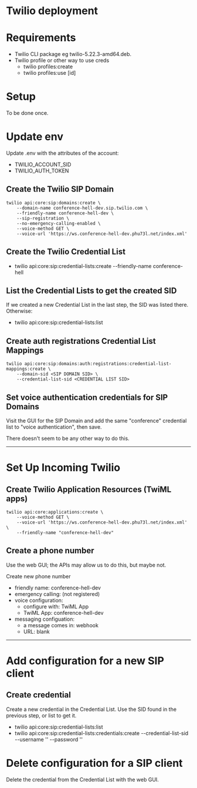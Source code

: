 # Twilio deployment

# Requirements

- Twilio CLI package eg twilio-5.22.3-amd64.deb.
- Twilio profile or other way to use creds
  - twilio profiles:create
  - twilio profiles:use [id]

# Setup

To be done once.

# Update env

Update .env with the attributes of the account:
- TWILIO_ACCOUNT_SID
- TWILIO_AUTH_TOKEN

## Create the Twilio SIP Domain

    twilio api:core:sip:domains:create \
        --domain-name conference-hell-dev.sip.twilio.com \
        --friendly-name conference-hell-dev \
        --sip-registration \
        --no-emergency-calling-enabled \
        --voice-method GET \
        --voice-url 'https://ws.conference-hell-dev.phu73l.net/index.xml'

## Create the Twilio Credential List

- twilio api:core:sip:credential-lists:create --friendly-name conference-hell

## List the Credential Lists to get the created SID

If we created a new Credential List in the last step, the SID was listed there. Otherwise:

- twilio api:core:sip:credential-lists:list

## Create auth registrations Credential List Mappings

    twilio api:core:sip:domains:auth:registrations:credential-list-mappings:create \
        --domain-sid <SIP DOMAIN SID> \
        --credential-list-sid <CREDENTIAL LIST SID>

## Set voice authentication credentials for SIP Domains

Visit the GUI for the SIP Domain and add the same "conference" credential list to "voice authentication", then save.

There doesn't seem to be any other way to do this.

---

# Set Up Incoming Twilio

## Create Twilio Application Resources (TwiML apps)

    twilio api:core:applications:create \
        --voice-method GET \
        --voice-url 'https://ws.conference-hell-dev.phu73l.net/index.xml' \
        --friendly-name "conference-hell-dev"

## Create a phone number

Use the web GUI; the APIs may allow us to do this, but maybe not.

Create new phone number
- friendly name: conference-hell-dev
- emergency calling: (not registered)
- voice configuration:
    - configure with: TwiML App
    - TwiML App: conference-hell-dev
- messaging configuation:
    - a message comes in: webhook
    - URL: blank

---

# Add configuration for a new SIP client

## Create credential

Create a new credential in the Credential List. Use the SID found in the previous step, or list to get it.

- twilio api:core:sip:credential-lists:list
- twilio api:core:sip:credential-lists:credentials:create --credential-list-sid <SID> --username '<USER>' --password '<PASSWORD>'

# Delete configuration for a SIP client

Delete the credential from the Credential List with the web GUI.
